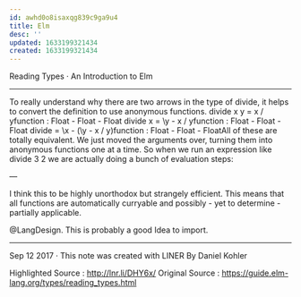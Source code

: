 ```yaml
---
id: awhd0o8isaxqg839c9ga9u4
title: Elm
desc: ''
updated: 1633199321434
created: 1633199321434
---
```


Reading Types · An Introduction to Elm

___
To really understand why there are two arrows in the type of divide, it helps to convert the definition to use anonymous functions. divide x y = x / yfunction : Float - Float - Float divide x = \y - x / yfunction : Float - Float - Float divide = \x - (\y - x / y)function : Float - Float - FloatAll of these are totally equivalent. We just moved the arguments over, turning them into anonymous functions one at a time. So when we run an expression like divide 3 2 we are actually doing a bunch of evaluation steps:

—

I think this to be highly unorthodox but strangely efficient. This means that all functions are automatically curryable and possibly - yet to determine - partially applicable.

@LangDesign.
 This is probably a good Idea to import.

* * *

Sep 12 2017 · This note was created with LINER By Daniel Kohler

Highlighted Source : http://lnr.li/DHY6x/
Original Source : https://guide.elm-lang.org/types/reading_types.html
